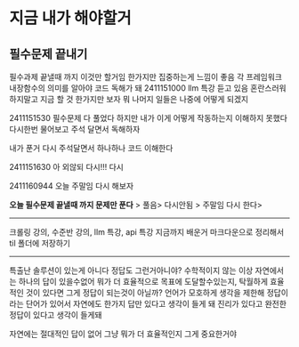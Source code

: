# 지금 내가 해야할거


## 필수문제 끝내기 

필수과제 끝낼때 까지 이것만 할거임 
한가지만 집중하는게 느낌이 좋음 
각 프레임워크 내장함수의 의미를 알아야 코드 독해가 돼
2411151000 llm 특강 듣고 있음
혼란스러워하지말고 지금 할 것 한가지만 보자
뭐 나머지 일들은 나중에 어떻게 되겠지
>>>>>>>>>>>>>
2411151530
필수문제 다 풀었다 
하지만 
내가 이게 어떻게 작동하는지 이해하지 못했다 
다시한번 물어보고 주석 달면서 독해하자

>>>>>>>>>>>>
내가 푼거 다시 주석달면서 하나하나 코드 이해한다

2411151630
    아 외않되 다시!!!
다시 

>>>>>>>>>>>>
2411160944
오늘 주말임 다시 해보자

**오늘 필수문제 끝낼때 까지 문제만 푼다** > 풀음> 다시안됨 > 주말임 다시 한다>

-----------------------------


크롤링 강의, 수준반 강의, llm 특강, api 특강
지금까지 배운거 마크다운으로 정리해서 til 폴더에 저장하기



----------------------------
특출난 솔루션이 있는게 아니다
정답도 그런거아니야?
수학적이지 않는 이상 
자연에서는 하나의 답이 있을수없어
뭐가 더 효율적으로 목표에 도달할수있는지,
탁월하게 효율적인 것이 있다면 그게 정답이 되는것이 아닐까?
언어가 모호하게 생각을 제한해 
정답이라는 단어가 있어서 
자연에도 한가지 답만 있다고 생각이 들게 돼
진리가 있다고 완전한 정답이 있다고 생각이 들게돼

자연에는 절대적인 답이 없어 그냥 뭐가 더 효율적인지 그게 중요한거야
